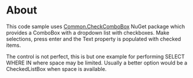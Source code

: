 ﻿# About
This code sample uses [Common.CheckComboBox](https://www.nuget.org/packages/Common.CheckComboBox/) NuGet package which provides a ComboBox with a dropdown list with checkboxes. Make selections, press enter and the Text property is populated with checked items.

The control is not perfect, this is but one example for performing SELECT WHERE IN where space may be limited. Usually a better option would be a CheckedListBox when space is available.
